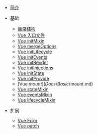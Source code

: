 - [简介](/)

- 基础

  - [目录结构](Docs/Basic/codeDirectoryStructure.md)
  - [Vue 入口文件](Docs/Basic/enterVueFromTheEntryFile.md)
  - [Vue initMixin](Docs/Basic/initMixin.md)
  - [Vue mergeOptions](Docs/Basic/mergeOptions.md)
  - [Vue initLifecycle](Docs/Basic/initLifecycle.md)
  - [Vue initEvents](Docs/Basic/initEvents.md)
  - [Vue initRender](Docs/Basic/initRender.md)
  - [Vue initInjections](Docs/Basic/initInjections.md)
  - [Vue initState](Docs/Basic/initState.md)
  - [Vue initProvide](Docs/Basic/initProvide.md)
  - [Vue $mount](Docs/Basic/$mount.md)
  - [Vue stateMixin](Docs/Basic/stateMixin.md)
  - [Vue eventsMixin](Docs/Basic/eventsMixin.md)
  - [Vue lifecycleMixin](Docs/Basic/lifecycleMixin.md)

- 扩展

  - [Vue Error](Docs/expand/errorHandler.md)
  - [Vue patch](Docs/expand/patch.md)

